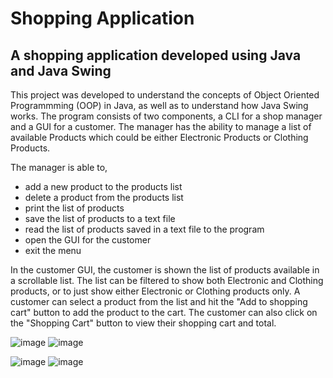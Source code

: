 # Shopping Application

## A shopping application developed using Java and Java Swing

This project was developed to understand the concepts of Object Oriented Programmming (OOP) in Java, as well as to 
understand how Java Swing works. The program consists of two components, a CLI for a shop manager and a GUI for a
customer. The manager has the ability to manage a list of available Products which could be either Electronic Products 
or Clothing Products. 

The manager is able to,
* add a new product to the products list
* delete a product from the products list
* print the list of products
* save the list of products to a text file
* read the list of products saved in a text file to the program
* open the GUI for the customer
* exit the menu

In the customer GUI, the customer is shown the list of products available in a scrollable list. The list can be filtered
to show both Electronic and Clothing products, or to just show either Electronic or Clothing products only. A customer can
select a product from the list and hit the "Add to shopping cart" button to add the product to the cart. The customer can 
also click on the "Shopping Cart" button to view their shopping cart and total.


![image](https://github.com/inuksperera/onlineShoppingAppJava/assets/110172780/0731561e-2672-42b3-b950-49f51de42ebe)
![image](https://github.com/inuksperera/onlineShoppingAppJava/assets/110172780/139b8724-21df-42a4-a30d-1bf13cfe2ba2)


![image](https://github.com/inuksperera/onlineShoppingAppJava/assets/110172780/b1a327b1-b877-4951-abea-363d480e1148)
![image](https://github.com/inuksperera/onlineShoppingAppJava/assets/110172780/586848d9-0e81-447f-ad1c-f266117e58e6)
